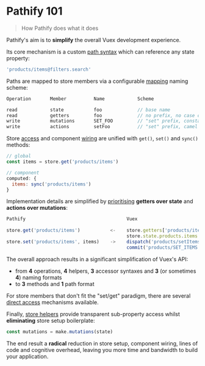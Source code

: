 
# Pathify 101

> How Pathify does what it does

Pathify's aim is to **simplify** the overall Vuex development experience.

Its core mechanism is a custom [path syntax](/api/paths.md) which can reference any state property:

```js
'products/items@filters.search'
```

Paths are mapped to store members via a configurable [mapping](/setup/mapping.md) naming scheme:

```js
Operation       Member          Name            Scheme

read            state           foo             // base name
read            getters         foo             // no prefix, no case conversion
write           mutations       SET_FOO         // "set" prefix, constant case, 
write           actions         setFoo          // "set" prefix, camel case, 
``` 

Store [access](/api/accessors.md) and component [wiring](/api/component.md) are unified with `get()`, `set()` and `sync()` methods:

```js
// global
const items = store.get('products/items')

// component
computed: {
  items: sync('products/items')
}
```

Implementation details are simplified by [prioritising](/api/properties.md) **getters over state** and **actions over mutations**:

```js
Pathify                                     Vuex
      
store.get('products/items')           <-    store.getters['products/items']
                                            store.state.products.items
store.set('products/items', items)    ->    dispatch('products/setItems', items)
                                            commit('products/SET_ITEMS', items)
```


The overall approach results in a significant simplification of Vuex's API:
 
- from **4** operations, **4** helpers, **3** accessor syntaxes and **3** (or sometimes **4**) naming formats
- to **3** methods and **1** path format

For store members that don't fit the "set/get" paradigm, there are several [direct access](/api/properties.md#direct-property-access) mechanisms available.

Finally, [store helpers](/api/store.md) provide transparent sub-property access whilst **eliminating** store setup boilerplate:

```js
const mutations = make.mutations(state)
```


The end result a **radical** reduction in store setup, component wiring, lines of code and cognitive overhead, leaving you more time and bandwidth to build your application.
